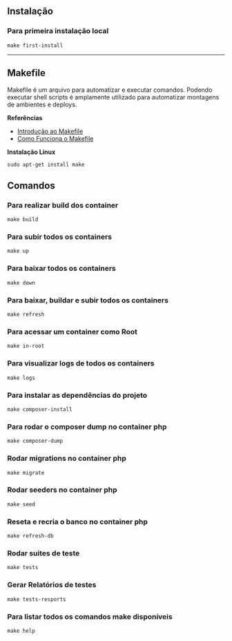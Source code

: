 
## Instalação

### Para primeira instalação local
```
make first-install
```

---

## Makefile
Makefile é um arquivo para automatizar e executar comandos.
Podendo executar shell scripts é amplamente utilizado para automatizar montagens de ambientes e deploys.

**Referências**
- [Introdução ao Makefile](https://www.embarcados.com.br/introducao-ao-makefile/)
- [Como Funciona o Makefile](https://blog.pantuza.com/tutoriais/como-funciona-o-makefile)

**Instalação Linux**
```
sudo apt-get install make
```

## Comandos

### Para realizar build dos container
```
make build
```
### Para subir todos os containers
```
make up
```
### Para baixar todos os containers
```
make down
```
### Para baixar, buildar e subir todos os containers
```
make refresh
```
### Para acessar um container como Root
```
make in-root
```
### Para visualizar logs de todos os containers
```
make logs
```
### Para instalar as dependências do projeto
```
make composer-install
```
### Para rodar o composer dump no container php
```
make composer-dump
```
### Rodar migrations no container php
```
make migrate
```
### Rodar seeders no container php
```
make seed
```
### Reseta e recria o banco no container php
```
make refresh-db
```
### Rodar suites de teste
```
make tests
```
### Gerar Relatórios de testes
```
make tests-resports
```
### Para listar todos os comandos make disponíveis
```
make help
```

